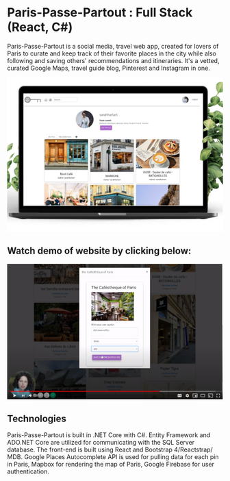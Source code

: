 # Paris-Passe-Partout : Full Stack (React, C#)

Paris-Passe-Partout is a social media, travel web app, created for lovers of Paris to curate and keep track of their favorite places in the city while also following and saving others' recommendations and itineraries. It's a vetted, curated Google Maps, travel guide blog, Pinterest and Instagram in one.

![](./ParisPassePartoutDesktop.png)


## Watch demo of website by clicking below: 
[![Everything Is AWESOME](./youtube.png)](https://www.youtube.com/watch?v=pA0SUzmEJO0&feature=youtu.be "ParisPassePartout")

## Technologies

Paris-Passe-Partout is built in .NET Core with C#. Entity Framework and ADO.NET Core are utilized for communicating with the SQL Server database.
The front-end is built using React and Bootstrap 4/Reactstrap/ MDB.
Google Places Autocomplete API is used for pulling data for each pin in Paris, Mapbox for rendering the map of Paris, Google Firebase for user authentication.
